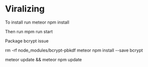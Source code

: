 # Viralizing

To install run meteor npm install

Then run mpm run start



Package bcrypt issue

rm -rf node_modules/bcrypt-pbkdf
meteor npm install --save bcrypt

meteor update && meteor npm update
